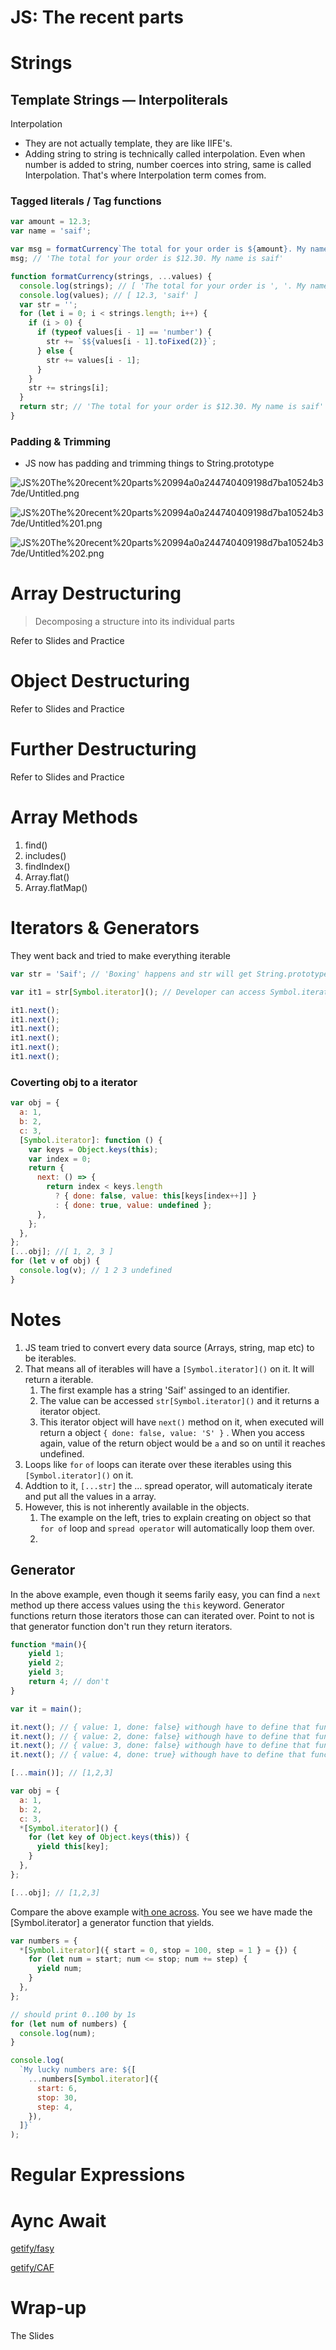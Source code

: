 # JS: The recent parts

# Strings

## Template Strings — Interpoliterals

Interpolation

- They are not actually template, they are like IIFE's.
- Adding string to string is technically called interpolation. Even when number is added to string, number coerces into string, same is called Interpolation. That's where Interpolation term comes from.

### Tagged  literals / Tag functions

```jsx
var amount = 12.3;
var name = 'saif';

var msg = formatCurrency`The total for your order is ${amount}. My name is ${name}`;
msg; // 'The total for your order is $12.30. My name is saif'

function formatCurrency(strings, ...values) {
  console.log(strings); // [ 'The total for your order is ', '. My name is ', '' ]
  console.log(values); // [ 12.3, 'saif' ]
  var str = '';
  for (let i = 0; i < strings.length; i++) {
    if (i > 0) {
      if (typeof values[i - 1] == 'number') {
        str += `$${values[i - 1].toFixed(2)}`;
      } else {
        str += values[i - 1];
      }
    }
    str += strings[i];
  }
  return str; // 'The total for your order is $12.30. My name is saif'
}
```

### Padding & Trimming

- JS now has padding and trimming things to String.prototype

![JS%20The%20recent%20parts%20994a0a244740409198d7ba10524b37de/Untitled.png](JS%20The%20recent%20parts%20994a0a244740409198d7ba10524b37de/Untitled.png)

![JS%20The%20recent%20parts%20994a0a244740409198d7ba10524b37de/Untitled%201.png](JS%20The%20recent%20parts%20994a0a244740409198d7ba10524b37de/Untitled%201.png)

![JS%20The%20recent%20parts%20994a0a244740409198d7ba10524b37de/Untitled%202.png](JS%20The%20recent%20parts%20994a0a244740409198d7ba10524b37de/Untitled%202.png)

# Array Destructuring

> Decomposing a structure into its individual parts
> 

Refer to Slides and Practice

# Object Destructuring

Refer to Slides and Practice

# Further Destructuring

Refer to Slides and Practice

# Array Methods

1. find()
2. includes()
3. findIndex()
4. Array.flat()
5. Array.flatMap()

# Iterators & Generators

They went back and tried to make everything iterable

```jsx
var str = 'Saif'; // 'Boxing' happens and str will get String.prototype properties on it.

var it1 = str[Symbol.iterator](); // Developer can access Symbol.iterator memeber of str object

it1.next();
it1.next();
it1.next();
it1.next();
it1.next();
it1.next();
```

### Coverting obj to a iterator

```jsx
var obj = {
  a: 1,
  b: 2,
  c: 3,
  [Symbol.iterator]: function () {
    var keys = Object.keys(this);
    var index = 0;
    return {
      next: () => {
        return index < keys.length
          ? { done: false, value: this[keys[index++]] }
          : { done: true, value: undefined };
      },
    };
  },
};
[...obj]; //[ 1, 2, 3 ]
for (let v of obj) {
  console.log(v); // 1 2 3 undefined
}
```

# Notes

1. JS team tried to convert every data source (Arrays, string, map etc) to be iterables.
2. That means all of iterables will have a `[Symbol.iterator]()` on it. It will return a iterable.
    1. The first example has a string 'Saif' assinged to an identifier.
    2. The value can be accessed `str[Symbol.iterator]()` and it returns a iterator object.
    3. This iterator object will have `next()` method on it, when executed will return a object `{ done: false, value: 'S' }` . When you access again, value of the return object would be `a` and so on until it reaches undefined.
3. Loops like `for` `of` loops can iterate over these iterables using this `[Symbol.iterator]()` on it.
4. Addtion to it, `[...str]` the ... spread operator, will automaticaly iterate and put all the values in  a array.
5. However, this is not inherently available in the objects.
    1. The example on the left, tries to explain creating on object so that `for of` loop and `spread operator` will automatically loop them over.
    2. 

## Generator

In the above example, even though it seems farily easy, you can find a `next` method up there access values using the `this` keyword. Generator functions return those iterators those can can iterated over. Point to not is that generator function don't run they return iterators.

```jsx
function *main(){
	yield 1;
	yield 2;
	yield 3;
	return 4; // don't
}

var it = main();

it.next(); // { value: 1, done: false} withough have to define that function at all.
it.next(); // { value: 2, done: false} withough have to define that function at all.
it.next(); // { value: 3, done: false} withough have to define that function at all.
it.next(); // { value: 4, done: true} withough have to define that function at all.

[...main()]; // [1,2,3]
```

```jsx
var obj = {
  a: 1,
  b: 2,
  c: 3,
  *[Symbol.iterator]() {
    for (let key of Object.keys(this)) {
      yield this[key];
    }
  },
};

[...obj]; // [1,2,3]
```

Compare the above example wit[h one across](JS%20The%20recent%20parts%20994a0a244740409198d7ba10524b37de.md). You see we have made the [Symbol.iterator] a generator function that yields.

```jsx
var numbers = {
  *[Symbol.iterator]({ start = 0, stop = 100, step = 1 } = {}) {
    for (let num = start; num <= stop; num += step) {
      yield num;
    }
  },
};

// should print 0..100 by 1s
for (let num of numbers) {
  console.log(num);
}

console.log(
  `My lucky numbers are: ${[
    ...numbers[Symbol.iterator]({
      start: 6,
      stop: 30,
      step: 4,
    }),
  ]}`
);
```

# Regular Expressions

# Aync Await

[getify/fasy](https://github.com/getify/fasy)

[getify/CAF](https://github.com/getify/CAF)

# Wrap-up

The Slides

[](https://static.frontendmasters.com/resources/2019-03-09-js-recent-parts/js-recent-parts.pdf)